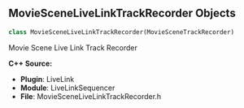 ## MovieSceneLiveLinkTrackRecorder Objects

```python
class MovieSceneLiveLinkTrackRecorder(MovieSceneTrackRecorder)
```

Movie Scene Live Link Track Recorder

**C++ Source:**

- **Plugin**: LiveLink
- **Module**: LiveLinkSequencer
- **File**: MovieSceneLiveLinkTrackRecorder.h

<a id="unreal.LiveLinkSubjectProperties"></a>
